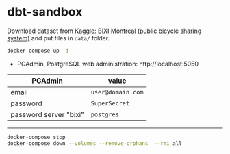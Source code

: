 # dbt-sandbox

Download dataset from Kaggle: [BIXI Montreal (public bicycle sharing system)](https://www.kaggle.com/aubertsigouin/biximtl) and put files in `data/` folder.

```sh
docker-compose up -d
```

- PGAdmin, PostgreSQL web administration: http://localhost:5050

PGAdmin | value
--- | ---
email | `user@domain.com`
password | `SuperSecret`
password server "bixi" | `postgres`


---

```sh
docker-compose stop
docker-compose down --volumes --remove-orphans  --rmi all
```